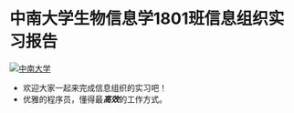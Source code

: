 # 中南大学生物信息学1801班信息组织实习报告
[![中南大学](https://img.shields.io/badge/%E4%B8%AD%E5%8D%97%E5%A4%A7%E5%AD%A6-%E7%94%9F%E7%89%A9%E4%BF%A1%E6%81%AF%E5%AD%A61801-brightgreen)](https://dmi.csu.edu.cn/index.htm)

* 欢迎大家一起来完成信息组织的实习吧！
* 优雅的程序员，懂得最***高效***的工作方式。
